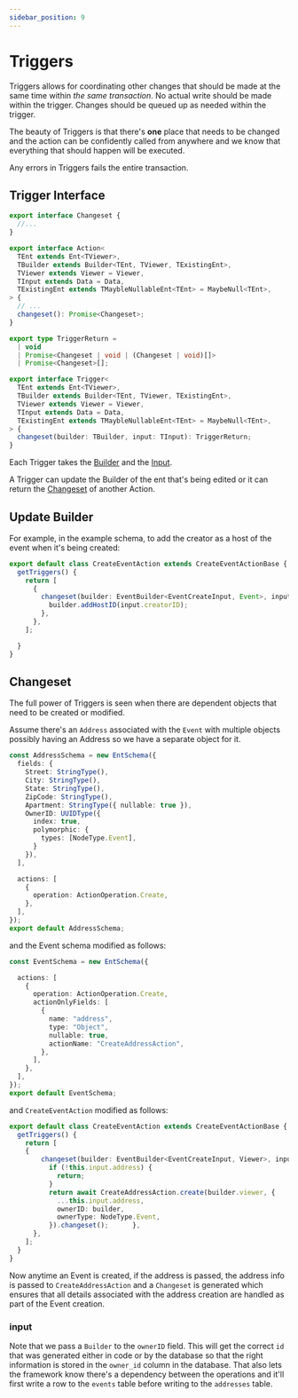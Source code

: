 ```yaml
---
sidebar_position: 9
---
```


# Triggers

Triggers allows for coordinating other changes that should be made at the same time within *the same transaction*. No actual write should be made within the trigger. Changes should be queued up as needed within the trigger.

The beauty of Triggers is that there's **one** place that needs to be changed and the action can be confidently called from anywhere and we know that everything that should happen will be executed.

Any errors in Triggers fails the entire transaction.

## Trigger Interface

```ts
export interface Changeset {
  //...
}

export interface Action< 
  TEnt extends Ent<TViewer>,
  TBuilder extends Builder<TEnt, TViewer, TExistingEnt>,
  TViewer extends Viewer = Viewer,
  TInput extends Data = Data,
  TExistingEnt extends TMaybleNullableEnt<TEnt> = MaybeNull<TEnt>,
> {
  // ...
  changeset(): Promise<Changeset>;
}

export type TriggerReturn =
  | void
  | Promise<Changeset | void | (Changeset | void)[]>
  | Promise<Changeset>[];

export interface Trigger<
  TEnt extends Ent<TViewer>,
  TBuilder extends Builder<TEnt, TViewer, TExistingEnt>,
  TViewer extends Viewer = Viewer,
  TInput extends Data = Data,
  TExistingEnt extends TMaybleNullableEnt<TEnt> = MaybeNull<TEnt>,
> {
  changeset(builder: TBuilder, input: TInput): TriggerReturn;
}
```

Each Trigger takes the [Builder](/docs/actions/builder) and the [Input](/docs/actions/input).

A Trigger can update the Builder of the ent that's being edited or it can return the [Changeset](#changeset) of another Action.

## Update Builder

For example, in the example schema, to add the creator as a host of the event when it's being created:

```ts title="src/ent/events/action/create_event_action.ts"
export default class CreateEventAction extends CreateEventActionBase {
  getTriggers() {
    return [
      {
        changeset(builder: EventBuilder<EventCreateInput, Event>, input: EventCreateInput) {
          builder.addHostID(input.creatorID);
        },
      },
    ]; 

  }
}

```

## Changeset

The full power of Triggers is seen when there are dependent objects that need to be created or modified.

Assume there's an `Address` associated with the `Event` with multiple objects possibly having an Address so we have a separate object for it.

```ts title="src/schema/address_schema.ts"
const AddressSchema = new EntSchema({
  fields: {
    Street: StringType(),
    City: StringType(),
    State: StringType(),
    ZipCode: StringType(),
    Apartment: StringType({ nullable: true }),
    OwnerID: UUIDType({
      index: true, 
      polymorphic: {
        types: [NodeType.Event],
      }
    }),
  ],

  actions: [
    {
      operation: ActionOperation.Create,
    },
  ],
});
export default AddressSchema;
```

and the Event schema modified as follows:

```ts title="src/schema/event_schema.ts"
const EventSchema = new EntSchema({

  actions: [
    {
      operation: ActionOperation.Create,
      actionOnlyFields: [
        {
          name: "address",
          type: "Object",
          nullable: true,
          actionName: "CreateAddressAction",
        },
      ],
    },
  ], 
}); 
export default EventSchema; 

```

and `CreateEventAction` modified as follows:

```ts title="src/ent/events/action/create_event_action.ts"
export default class CreateEventAction extends CreateEventActionBase {
  getTriggers() {
    return [
    {
        changeset(builder: EventBuilder<EventCreateInput, Viewer>, input: EventCreateInput) {
          if (!this.input.address) {
            return;
          }
          return await CreateAddressAction.create(builder.viewer, {
            ...this.input.address,
            ownerID: builder,
            ownerType: NodeType.Event,
          }).changeset();      },
      },
    ];
  }
}
```

Now anytime an Event is created, if the address is passed, the address info is passed to `CreateAddressAction` and a `Changeset` is generated which ensures that all details associated with the address creation are handled as part of the Event creation.

### input

Note that we pass a `Builder` to the `ownerID` field. This will get the correct `id` that was generated either in code or by the database so that the right information is stored in the `owner_id` column in the database. That also lets the framework know there's a dependency between the operations and it'll first write a row to the `events` table before writing to the `addresses` table.
